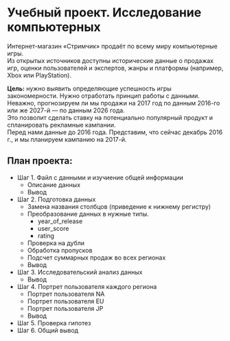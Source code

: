 # Учебный проект. Исследование компьютерных 
Интернет-магазин «Стримчик» продаёт по всему миру компьютерные игры.  
Из открытых источников доступны исторические данные о продажах игр, оценки пользователей и экспертов, жанры и платформы (например, Xbox или PlayStation). 

**Цель:** нужно выявить определяющие успешность игры закономерности. Нужно отработать принцип работы с данными. Неважно, прогнозируем ли мы продажи на 2017 год по данным 2016-го или же 2027-й — по данным 2026 года.  
Это позволит сделать ставку на потенциально популярный продукт и спланировать рекламные кампании.  
Перед нами данные до 2016 года. Представим, что сейчас декабрь 2016 г., и мы планируем кампанию на 2017-й. 

## План проекта:  
* Шаг 1. Файл с данными и изучиение общей информации  
    * Описание данных  
    * Вывод  
* Шаг 2. Подготовка данных  
    * Замена названия столбцов (приведение к нижнему регистру)  
    * Преобразование данных в нужные типы.  
        * year_of_release  
        * user_score  
        * rating  
    * Проверка на дубли  
    * Обработка пропусков  
    * Подсчет суммарных продаж во всех регионах  
    * Вывод  
* Шаг 3. Исследовательский анализ данных  
    * Вывод  
* Шаг 4. Портрет пользователя каждого региона  
    * Портрет пользователя NA  
    * Портрет пользователя EU  
    * Портрет пользователя JP  
    * Вывод  
* Шаг 5. Проверка гипотез  
* Шаг 6. Общий вывод 
